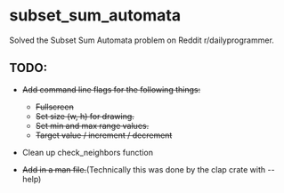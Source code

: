 # subset_sum_automata

Solved the Subset Sum Automata problem on Reddit r/dailyprogrammer. 

## TODO:

- ~~Add command line flags for the following things:~~
  - ~~Fullscreen~~
  - ~~Set size (w, h) for drawing.~~
  - ~~Set min and max range values.~~
  - ~~Target value / increment / decrement~~

- Clean up check\_neighbors function

- ~~Add in a man file.~~(Technically this was done by the clap crate with --help)
